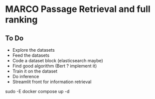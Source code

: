 # MARCO Passage Retrieval and full ranking

## To Do

- Explore the datasets
- Feed the datasets
- Code a dataset block (elasticsearch maybe)
- Find good algorithm (Bert ? implement it)
- Train it on the dataset
- Do inference
- Streamlit front for information retrieval

sudo -E docker compose up -d
